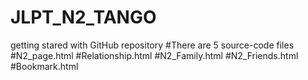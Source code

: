 # JLPT_N2_TANGO
getting stared with GitHub repository
#There are 5 source-code files 
#N2_page.html
#Relationship.html
#N2_Family.html
#N2_Friends.html
#Bookmark.html
